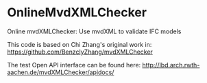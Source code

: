 # OnlineMvdXMLChecker
Online mvdXMLChecker: Use mvdXML to validate IFC models


This code is based on Chi Zhang's original work in: 	
https://github.com/BenzclyZhang/mvdXMLChecker



The test Open API interface can be found here:
http://lbd.arch.rwth-aachen.de/mvdXMLChecker/apidocs/